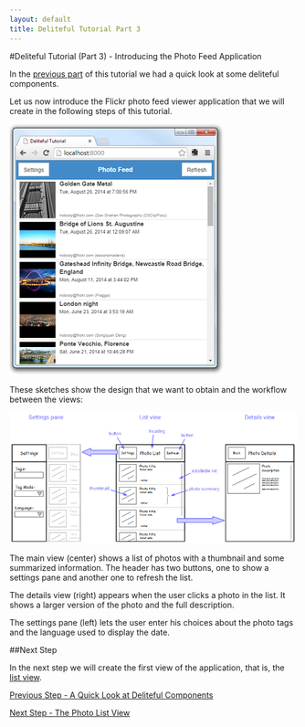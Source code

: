 ```yaml
---
layout: default
title: Deliteful Tutorial Part 3
---
```

#Deliteful Tutorial (Part 3) - Introducing the Photo Feed Application

In the [previous part](Part2QuickLook.md) of this tutorial we had a quick look at some deliteful components.

Let us now introduce the Flickr photo feed viewer application that we will create in the following steps of this
tutorial.

![Flickr Photo Feed App](images/final.png)

These sketches show the design that we want to obtain and the workflow between the views:

![Design Sketch](images/sketch.png)

The main view (center) shows a list of photos with a thumbnail and some summarized information. The header has two
buttons, one to show a settings pane and another one to refresh the list.

The details view (right) appears when the user clicks a photo in the list. It shows a larger version of the photo and
the full description.

The settings pane (left) lets the user enter his choices about the photo tags and the language used to display the
date.

##Next Step

In the next step we will create the first view of the application, that is, the [list view](Part4ListView.md).

[Previous Step - A Quick Look at Deliteful Components](Part2QuickLook.md)

[Next Step - The Photo List View](Part4ListView.md)
